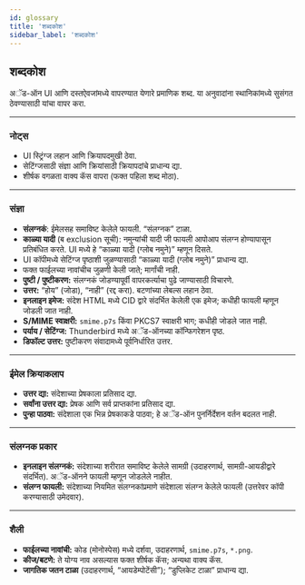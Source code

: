 ```yaml
---
id: glossary
title: 'शब्दकोश'
sidebar_label: 'शब्दकोश'
---
```


## शब्दकोश

अॅड-ऑन UI आणि दस्तऐवजांमध्ये वापरण्यात येणारे प्रमाणिक शब्द. या अनुवादांना स्थानिकांमध्ये सुसंगत ठेवण्यासाठी यांचा वापर करा.

---

### नोट्स

- UI स्ट्रिंग्ज लहान आणि क्रियापदमुखी ठेवा.
- सेटिंग्जसाठी संज्ञा आणि क्रियांसाठी क्रियापदांचे प्राधान्य द्या.
- शीर्षक वगळता वाक्य कॅस वापरा (फक्त पहिला शब्द मोठा).

---

### संज्ञा

- **संलग्नकं**: ईमेलसह समाविष्ट केलेले फायली. “संलग्नक” टाळा.
- **काळ्या यादी** (ब exclusion सूची): नमुन्यांची यादी जी फायली आपोआप संलग्न होण्यापासून प्रतिबंधित करते. UI मध्ये हे “काळ्या यादी (ग्लोब नमुने)” म्हणून दिसते.
- UI कॉपीमध्ये सेटिंग्ज पृष्ठाशी जुळण्यासाठी “काळ्या यादी (ग्लोब नमुने)” प्राधान्य द्या.
- फक्त फाईलच्या नावांचीच जुळणी केली जाते; मार्गांची नाही.
- **पुष्टी / पुष्टीकरण:** संलग्नकं जोडण्यापूर्वी वापरकर्त्याचा पुढे जाण्यासाठी विचारणे.
- **उत्तर:** “होय” (जोडा), “नाही” (रद्द करा). बटणांच्या लेबल्स लहान ठेवा.
- **इनलाइन इमेज:** संदेश HTML मध्ये CID द्वारे संदर्भित केलेली एक इमेज; कधीही फायली म्हणून जोडली जात नाही.
- **S/MIME स्वाक्षरी:** `smime.p7s` किंवा PKCS7 स्वाक्षरी भाग; कधीही जोडले जात नाही.
- **पर्याय / सेटिंग्ज:** Thunderbird मध्ये अॅड-ऑनच्या कॉन्फिगरेशन पृष्ठ.
- **डिफॉल्ट उत्तर:** पुष्टीकरण संवादामध्ये पूर्वनिर्धारित उत्तर.

---

### ईमेल क्रियाकलाप

- **उत्तर द्या:** संदेशाच्या प्रेषकाला प्रतिसाद द्या.
- **सर्वांना उत्तर द्या:** प्रेषक आणि सर्व प्राप्तकांना प्रतिसाद द्या.
- **पुन्हा पाठवा:** संदेशाला एक भिन्न प्रेषकाकडे पाठवा; हे अॅड-ऑन पुनर्निर्देशन वर्तन बदलत नाही.

---

### संलग्नक प्रकार

- **इनलाइन संलग्नकं:** संदेशाच्या शरीरात समाविष्ट केलेले सामग्री (उदाहरणार्थ, सामग्री-आयडीद्वारे संदर्भित). अॅड-ऑनने फायली म्हणून जोडलेले नाहीत.
- **संलग्न फायली:** संदेशाच्या नियमित संलग्नकांप्रमाणे संदेशाला संलग्न केलेले फायली (उत्तरेवर कॉपी करण्यासाठी उमेदवार).

---

### शैली

- **फाईलच्या नावांची:** कोड (मोनोस्पेस) मध्ये दर्शवा, उदाहरणार्थ, `smime.p7s`, `*.png`.
- **कीज/बटणे:** ते योग्य नाव असल्यास फक्त शीर्षक कॅस; अन्यथा वाक्य कॅस.
- **जागतिक जतन टाळा** (उदाहरणार्थ, “आयडेम्पोटेंसी”); “डुप्लिकेट टाळा” प्राधान्य द्या.
